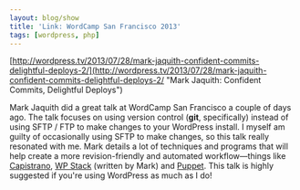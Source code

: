 ```yaml
---
layout: blog/show
title: 'Link: WordCamp San Francisco 2013'
tags: [wordpress, php]
---
```


[http://wordpress.tv/2013/07/28/mark-jaquith-confident-commits-delightful-deploys-2/](http://wordpress.tv/2013/07/28/mark-jaquith-confident-commits-delightful-deploys-2/ "Mark Jaquith: Confident Commits, Delightful Deploys")

Mark Jaquith did a great talk at WordCamp San Francisco a couple of days ago. The talk focuses on using version control (**git**, specifically) instead of using SFTP / FTP to make changes to your WordPress install. I myself am guilty of occasionally using SFTP to make changes, so this talk really resonated with me. Mark details a lot of techniques and programs that will help create a more revision-friendly and automated workflow—things like [Capistrano](http://www.capistranorb.com/ "Capistrano"), [WP Stack](https://github.com/markjaquith/WP-Stack/ "WP Stack") (written by Mark) and [Puppet](http://puppetlabs.com/puppet/puppet-enterprise/ "Puppet"). This talk is highly suggested if you're using WordPress as much as I do!

